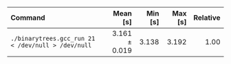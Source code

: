 | Command | Mean [s] | Min [s] | Max [s] | Relative |
|:---|---:|---:|---:|---:|
| `./binarytrees.gcc_run 21 < /dev/null > /dev/null` | 3.161 ± 0.019 | 3.138 | 3.192 | 1.00 |
